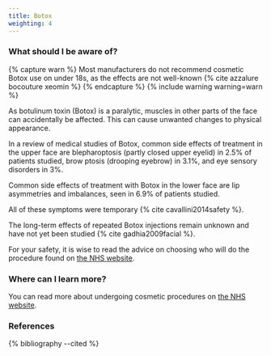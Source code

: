 ```yaml
---
title: Botox
weighting: 4
---
```


### What should I be aware of? 

{% capture warn %}
Most manufacturers do not recommend cosmetic Botox use on under 18s, as the effects are not well-known {% cite azzalure bocouture xeomin %} 
{% endcapture %}
{% include warning warning=warn %}

As botulinum toxin (Botox) is a paralytic, muscles in other parts of the face can accidentally be affected. This can cause unwanted changes to physical appearance.

In a review of medical studies of Botox, common side effects of treatment in the upper face are blepharoptosis (partly closed upper eyelid) in 2.5% of patients studied, brow ptosis (drooping eyebrow) in 3.1%, and eye sensory disorders in 3%.

Common side effects of treatment with Botox in the lower face are lip asymmetries and imbalances, seen in 6.9% of patients studied.

All of these symptoms were temporary {% cite cavallini2014safety %}.

The long-term effects of repeated Botox injections remain unknown and have not yet been studied {% cite gadhia2009facial %}.

For your safety, it is wise to read the advice on choosing who will do the procedure found on [the NHS website](https://www.nhs.uk/conditions/cosmetic-procedures/choosing-who-will-do-your-procedure/).

### Where can I learn more?

You can read more about undergoing cosmetic procedures on [the NHS website](https://www.nhs.uk/conditions/cosmetic-procedures/advice/).

### References

{% bibliography --cited %}
